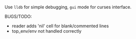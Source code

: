 
Use `lldb` for simple debugging, `gui` mode for curses interface.

BUGS/TODO:

- reader adds 'nil' cell for blank/commented lines
- top_env/env not handled correctly
